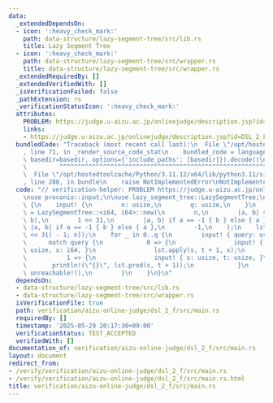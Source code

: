 ```yaml
---
data:
  _extendedDependsOn:
  - icon: ':heavy_check_mark:'
    path: data-structure/lazy-segment-tree/src/lib.rs
    title: Lazy Segment Tree
  - icon: ':heavy_check_mark:'
    path: data-structure/lazy-segment-tree/src/wrapper.rs
    title: data-structure/lazy-segment-tree/src/wrapper.rs
  _extendedRequiredBy: []
  _extendedVerifiedWith: []
  _isVerificationFailed: false
  _pathExtension: rs
  _verificationStatusIcon: ':heavy_check_mark:'
  attributes:
    PROBLEM: https://judge.u-aizu.ac.jp/onlinejudge/description.jsp?id=DSL_2_F
    links:
    - https://judge.u-aizu.ac.jp/onlinejudge/description.jsp?id=DSL_2_F
  bundledCode: "Traceback (most recent call last):\n  File \"/opt/hostedtoolcache/Python/3.11.12/x64/lib/python3.11/site-packages/onlinejudge_verify/documentation/build.py\"\
    , line 71, in _render_source_code_stat\n    bundled_code = language.bundle(stat.path,\
    \ basedir=basedir, options={'include_paths': [basedir]}).decode()\n          \
    \         ^^^^^^^^^^^^^^^^^^^^^^^^^^^^^^^^^^^^^^^^^^^^^^^^^^^^^^^^^^^^^^^^^^^^^^^^^^^^^^^^^\n\
    \  File \"/opt/hostedtoolcache/Python/3.11.12/x64/lib/python3.11/site-packages/onlinejudge_verify/languages/rust.py\"\
    , line 288, in bundle\n    raise NotImplementedError\nNotImplementedError\n"
  code: "// verification-helper: PROBLEM https://judge.u-aizu.ac.jp/onlinejudge/description.jsp?id=DSL_2_F\n\
    \nuse proconio::input;\n\nuse lazy_segment_tree::LazySegmentTree;\n\nfn main()\
    \ {\n    input! {\n        n: usize,\n        q: usize,\n    }\n    let mut lst\
    \ = LazySegmentTree::<i64, i64>::new(\n        n,\n        |a, b| std::cmp::min(a,\
    \ b),\n        1 << 31,\n        |a, b| if a == -1 { b } else { a },\n       \
    \ |a, b| if a == -1 { b } else { a },\n        -1,\n    );\n    lst.build(vec![(1\
    \ << 31) - 1; n]);\n    for _ in 0..q {\n        input! { query: usize, }\n  \
    \      match query {\n            0 => {\n                input! { s: usize, t:\
    \ usize, x: i64, }\n                lst.apply(s, t + 1, x);\n            }\n \
    \           1 => {\n                input! { s: usize, t: usize, }\n         \
    \       println!(\"{}\", lst.prod(s, t + 1));\n            }\n            _ =>\
    \ unreachable!(),\n        }\n    }\n}\n"
  dependsOn:
  - data-structure/lazy-segment-tree/src/lib.rs
  - data-structure/lazy-segment-tree/src/wrapper.rs
  isVerificationFile: true
  path: verification/aizu-online-judge/dsl_2_f/src/main.rs
  requiredBy: []
  timestamp: '2025-05-29 20:17:30+09:00'
  verificationStatus: TEST_ACCEPTED
  verifiedWith: []
documentation_of: verification/aizu-online-judge/dsl_2_f/src/main.rs
layout: document
redirect_from:
- /verify/verification/aizu-online-judge/dsl_2_f/src/main.rs
- /verify/verification/aizu-online-judge/dsl_2_f/src/main.rs.html
title: verification/aizu-online-judge/dsl_2_f/src/main.rs
---
```

